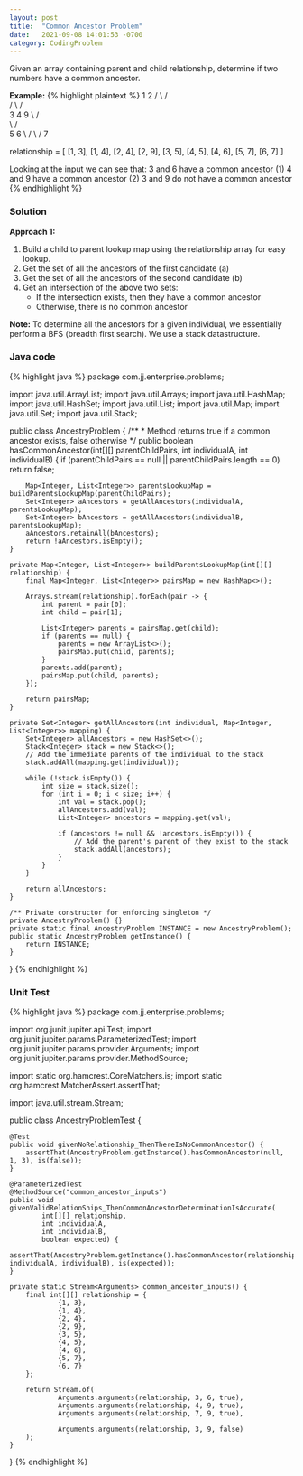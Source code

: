 ```yaml
---
layout: post
title:  "Common Ancestor Problem"
date:   2021-09-08 14:01:53 -0700
category: CodingProblem
---
```

Given an array containing parent and child relationship, determine if two numbers have a common ancestor.

**Example:**
{% highlight plaintext %}
     1     2
    / \   / \
   /   \ /   \
  3     4     9
   \   / \
    \ /   \
     5     6
      \   /
       \ /
        7

relationship =
    [
      [1, 3], 
      [1, 4], 
      [2, 4], 
      [2, 9], 
      [3, 5], 
      [4, 5], 
      [4, 6], 
      [5, 7], 
      [6, 7]
    ]

Looking at the input we can see that:
    3 and 6 have a common ancestor (1)
    4 and 9 have a common ancestor (2)
    3 and 9 do not have a common ancestor
  {% endhighlight %}
  

### Solution
**Approach 1:**
1. Build a child to parent lookup map using the relationship array for easy lookup.
2. Get the set of all the ancestors of the first candidate (a)
3. Get the set of all the ancestors of the second candidate (b)
4. Get an intersection of the above two sets:
    - If the intersection exists, then they have a common ancestor
    - Otherwise, there is no common ancestor

**Note:** To determine all the ancestors for a given individual, we essentially perform a BFS (breadth first search).
We use a stack datastructure.

### Java code
{% highlight java %}
package com.jj.enterprise.problems;

import java.util.ArrayList;
import java.util.Arrays;
import java.util.HashMap;
import java.util.HashSet;
import java.util.List;
import java.util.Map;
import java.util.Set;
import java.util.Stack;

public class AncestryProblem {
	/**
	 * Method returns true if a common ancestor exists, false otherwise
	 */
	public boolean hasCommonAncestor(int[][] parentChildPairs, int individualA, int individualB) {
		if (parentChildPairs == null || parentChildPairs.length == 0) return false;
		
		Map<Integer, List<Integer>> parentsLookupMap = buildParentsLookupMap(parentChildPairs);
		Set<Integer> aAncestors = getAllAncestors(individualA, parentsLookupMap);
		Set<Integer> bAncestors = getAllAncestors(individualB, parentsLookupMap);	
		aAncestors.retainAll(bAncestors);
		return !aAncestors.isEmpty();
	}
	
	private Map<Integer, List<Integer>> buildParentsLookupMap(int[][] relationship) {
		final Map<Integer, List<Integer>> pairsMap = new HashMap<>();
		
		Arrays.stream(relationship).forEach(pair -> {
			int parent = pair[0];
			int child = pair[1];
			
			List<Integer> parents = pairsMap.get(child);
			if (parents == null) {
				parents = new ArrayList<>();
				pairsMap.put(child, parents);
			}
			parents.add(parent);
			pairsMap.put(child, parents);
		});
		
		return pairsMap;
	}
	
	private Set<Integer> getAllAncestors(int individual, Map<Integer, List<Integer>> mapping) {
		Set<Integer> allAncestors = new HashSet<>();
		Stack<Integer> stack = new Stack<>();
		// Add the immediate parents of the individual to the stack
		stack.addAll(mapping.get(individual));
		
		while (!stack.isEmpty()) {
			int size = stack.size();
			for (int i = 0; i < size; i++) {
				int val = stack.pop();
				allAncestors.add(val);
				List<Integer> ancestors = mapping.get(val);
				
				if (ancestors != null && !ancestors.isEmpty()) {
					// Add the parent's parent of they exist to the stack
					stack.addAll(ancestors);
				}
			}
		}
		
		return allAncestors;
	}
	
	/** Private constructor for enforcing singleton */
	private AncestryProblem() {}
	private static final AncestryProblem INSTANCE = new AncestryProblem();
	public static AncestryProblem getInstance() {
		return INSTANCE;
	}
}
{% endhighlight %}

### Unit Test
{% highlight java %}
package com.jj.enterprise.problems;

import org.junit.jupiter.api.Test;
import org.junit.jupiter.params.ParameterizedTest;
import org.junit.jupiter.params.provider.Arguments;
import org.junit.jupiter.params.provider.MethodSource;

import static org.hamcrest.CoreMatchers.is;
import static org.hamcrest.MatcherAssert.assertThat;

import java.util.stream.Stream;

public class AncestryProblemTest {
	
	@Test
	public void givenNoRelationship_ThenThereIsNoCommonAncestor() {
		assertThat(AncestryProblem.getInstance().hasCommonAncestor(null, 1, 3), is(false));
	}
	
	@ParameterizedTest
	@MethodSource("common_ancestor_inputs")
	public void givenValidRelationShips_ThenCommonAncestorDeterminationIsAccurate(
			int[][] relationship, 
			int individualA, 
			int individualB, 
			boolean expected) {
		assertThat(AncestryProblem.getInstance().hasCommonAncestor(relationship, individualA, individualB), is(expected));
	}
	
	private static Stream<Arguments> common_ancestor_inputs() {
		final int[][] relationship = {
				{1, 3},
				{1, 4},
				{2, 4},
				{2, 9},
				{3, 5},
				{4, 5},
				{4, 6},
				{5, 7},
				{6, 7}
		};
		
		return Stream.of(
				Arguments.arguments(relationship, 3, 6, true),
				Arguments.arguments(relationship, 4, 9, true),
				Arguments.arguments(relationship, 7, 9, true),
				
				Arguments.arguments(relationship, 3, 9, false)
		);
	}
}
{% endhighlight %}
